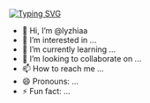 <a href="https://git.io/typing-svg"><img src="https://readme-typing-svg.herokuapp.com?font=Fira+Code&pause=1000&color=BD92CD&random=false&width=435&lines=Hey+There%F0%9F%91%8B%F0%9F%8F%BC;This+is+Eung+Lyzhia%F0%9F%94%AE" alt="Typing SVG" /></a>




- 👋 Hi, I’m @lyzhiaa
- 👀 I’m interested in ...
- 🌱 I’m currently learning ...
- 💞️ I’m looking to collaborate on ...
- 📫 How to reach me ...
- 😄 Pronouns: ...
- ⚡ Fun fact: ...

<!---
lyzhiaa/lyzhiaa is a ✨ special ✨ repository because its `README.md` (this file) appears on your GitHub profile.
You can click the Preview link to take a look at your changes.
--->
